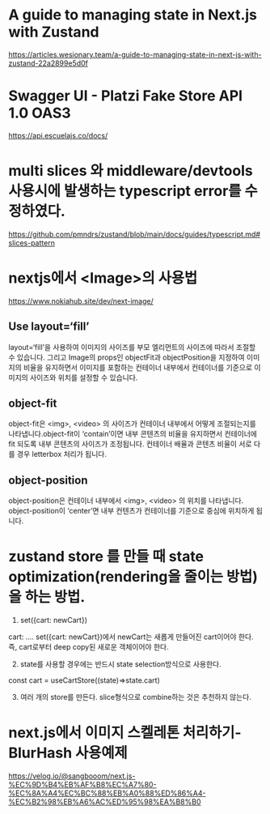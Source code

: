 # A guide to managing state in Next.js with Zustand

https://articles.wesionary.team/a-guide-to-managing-state-in-next-js-with-zustand-22a2899e5d0f

# Swagger UI - Platzi Fake Store API 1.0 OAS3

https://api.escuelajs.co/docs/

# multi slices 와 middleware/devtools 사용시에 발생하는 typescript error를 수정하였다.

https://github.com/pmndrs/zustand/blob/main/docs/guides/typescript.md#slices-pattern

# nextjs에서 <Image\>의 사용법

https://www.nokiahub.site/dev/next-image/

## Use layout=‘fill’

layout=‘fill’을 사용하여 이미지의 사이즈를 부모 엘리먼트의 사이즈에 따라서 조절할 수 있습니다.
그리고 Image의 props인 objectFit과 objectPosition을 지정하여 이미지의 비율을 유지하면서 이미지를 포함하는 컨테이너 내부에서 컨테이너를 기준으로 이미지의 사이즈와 위치를 설정할 수 있습니다.

## object-fit

object-fit은 <img\>, <video\> 의 사이즈가 컨테이너 내부에서 어떻게 조절되는지를 나타냅니다.object-fit이 ‘contain’이면 내부 콘텐츠의 비율을 유지하면서 컨테이너에 fit 되도록 내부 콘텐츠의 사이즈가 조정됩니다. 컨테이너 배율과 콘텐츠 비율이 서로 다를 경우 letterbox 처리가 됩니다.

## object-position

object-position은 컨테이너 내부에서 <img\>, <video\> 의 위치를 나타냅니다.
object-position이 ‘center’면 내부 컨텐츠가 컨테이너를 기준으로 중심에 위치하게 됩니다.

# zustand store 를 만들 때 state optimization(rendering을 줄이는 방법)을 하는 방법.

1. set({cart: newCart})

cart: ....
set({cart: newCart})에서 newCart는 새롭게 만들어진 cart이어야 한다. 즉, cart로부터 deep copy된 새로운 객체이어야 한다.

2. state를 사용할 경우에는 반드시 state selection방식으로 사용한다.

const cart = useCartStore((state)=>state.cart)

3. 여러 개의 store를 만든다. slice형식으로 combine하는 것은 추천하지 않는다.

# next.js에서 이미지 스켈레톤 처리하기- BlurHash 사용예제

https://velog.io/@sangbooom/next.js-%EC%9D%B4%EB%AF%B8%EC%A7%80-%EC%8A%A4%EC%BC%88%EB%A0%88%ED%86%A4-%EC%B2%98%EB%A6%AC%ED%95%98%EA%B8%B0

